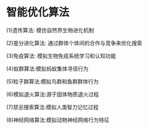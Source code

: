 # 智能优化算法



(1)遗传算法: 模仿自然界生物进化机制

(2)差分进化算法: 通过群体个体间的合作与竞争来优化搜索

(3)免疫算法: 模拟生物免疫系统学习和认知功能

(4)蚁群算法:模拟蚂蚁集体寻径行为

(5)粒子群算法:模拟鸟群和鱼群群体行为

(6)模拟退火算法:源于固体物质退火过程

(7)禁忌搜索算法:模拟人类智力记忆过程

(8)神经网络算法:模拟动物神经网络行为特征




